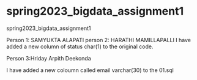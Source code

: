 # spring2023_bigdata_assignment1
spring2023_bigdata_assignment1

Person 1: SAMYUKTA ALAPATI
person 2: HARATHI MAMILLAPALLI
I have added a new column of status char(1) to the original code.

Person 3:Hriday Arpith Deekonda

I have added a new coloumn called email varchar(30) to the 01.sql
